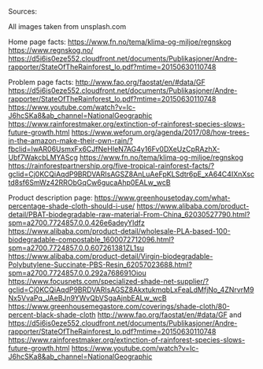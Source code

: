 Sources:

All images taken from unsplash.com

Home page facts:
https://www.fn.no/tema/klima-og-miljoe/regnskog
https://www.regnskog.no/
https://d5i6is0eze552.cloudfront.net/documents/Publikasjoner/Andre-rapporter/StateOfTheRainforest_lo.pdf?mtime=20150630110748

Problem page facts:
http://www.fao.org/faostat/en/#data/GF
https://d5i6is0eze552.cloudfront.net/documents/Publikasjoner/Andre-rapporter/StateOfTheRainforest_lo.pdf?mtime=20150630110748
https://www.youtube.com/watch?v=Ic-J6hcSKa8&ab_channel=NationalGeographic
https://www.rainforestmaker.org/extinction-of-rainforest-species-slows-future-growth.html
https://www.weforum.org/agenda/2017/08/how-trees-in-the-amazon-make-their-own-rain/?fbclid=IwAR06UsmxFx6CJfNeHIeN7AG4y16Fv0DXeUzCpRAzhX-Ubf7WakcbLMYAScg
https://www.fn.no/tema/klima-og-miljoe/regnskog
https://rainforestpartnership.org/five-tropical-rainforest-facts/?gclid=Cj0KCQiAqdP9BRDVARIsAGSZ8AnLuAeFpKLSdtr6pE_xA64C4IXnXsctd8sf6SmWz42RRObGqCw6gucaAhp0EALw_wcB

Product description page:
https://www.greenhousetoday.com/what-percentage-shade-cloth-should-i-use/
https://www.alibaba.com/product-detail/PBAT-biodegradable-raw-material-From-China_62030527790.html?spm=a2700.7724857.0.0.426e6adeyYIdfz
https://www.alibaba.com/product-detail/wholesale-PLA-based-100-biodegradable-compostable_1600072712096.html?spm=a2700.7724857.0.0.607261381ZL1su
https://www.alibaba.com/product-detail/Virgin-biodegradable-Polybutylene-Succinate-PBS-Resin_62057023688.html?spm=a2700.7724857.0.0.292a768691Oiou
https://www.focusnets.com/specialized-shade-net-supplier/?gclid=Cj0KCQiAqdP9BRDVARIsAGSZ8AkxtukmqbLxFeaLdMfjNo_4ZNrvrM9Nx5VvaPq_JAeBJn9YWvQbVSgaAjnbEALw_wcB https://www.greenhousemegastore.com/coverings/shade-cloth/80-percent-black-shade-cloth
http://www.fao.org/faostat/en/#data/GF and https://d5i6is0eze552.cloudfront.net/documents/Publikasjoner/Andre-rapporter/StateOfTheRainforest_lo.pdf?mtime=20150630110748
https://www.rainforestmaker.org/extinction-of-rainforest-species-slows-future-growth.html
https://www.youtube.com/watch?v=Ic-J6hcSKa8&ab_channel=NationalGeographic
